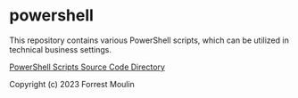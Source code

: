 # powershell
This  repository contains various PowerShell scripts, which can be utilized in technical business settings. 

<a href="https://github.com/ffm5113/powershell/tree/main/src">PowerShell Scripts Source Code Directory</a>

Copyright (c) 2023 Forrest Moulin
